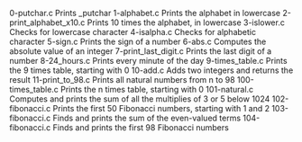 0-putchar.c Prints _putchar 1-alphabet.c Prints the alphabet in lowercase 2-print_alphabet_x10.c Prints 10 times the alphabet, in lowercase 3-islower.c Checks for lowercase character 4-isalpha.c Checks for alphabetic character 5-sign.c Prints the sign of a number 6-abs.c Computes the absolute value of an integer 7-print_last_digit.c Prints the last digit of a number 8-24_hours.c Prints every minute of the day 9-times_table.c Prints the 9 times table, starting with 0 10-add.c Adds two integers and returns the result 11-print_to_98.c Prints all natural numbers from n to 98 100-times_table.c Prints the n times table, starting with 0 101-natural.c Computes and prints the sum of all the multiplies of 3 or 5 below 1024 102-fibonacci.c Prints the first 50 Fibonacci numbers, starting with 1 and 2 103-fibonacci.c Finds and prints the sum of the even-valued terms 104-fibonacci.c Finds and prints the first 98 Fibonacci numbers
